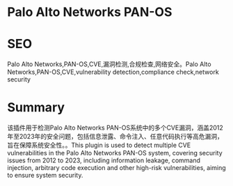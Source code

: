 # Palo Alto Networks PAN-OS
# SEO
Palo Alto Networks,PAN-OS,CVE,漏洞检测,合规检查,网络安全。Palo Alto Networks,PAN-OS,CVE,vulnerability detection,compliance check,network security
# Summary
该插件用于检测Palo Alto Networks PAN-OS系统中的多个CVE漏洞，涵盖2012年至2023年的安全问题，包括信息泄露、命令注入、任意代码执行等高危漏洞，旨在保障系统安全性。。This plugin is used to detect multiple CVE vulnerabilities in the Palo Alto Networks PAN-OS system, covering security issues from 2012 to 2023, including information leakage, command injection, arbitrary code execution and other high-risk vulnerabilities, aiming to ensure system security.
